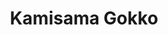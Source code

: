 --- 
title: "Kamisama Gokko"
publishdate: "2019-6-17T16:48:46+02:00"
src: "https://365manga.net/manga/kamisama-gokko"
image: "https://data.365manga.net/images/thumbnails/16026-kamisama-gokko.jpg"
description: "A girl watches over the town she lives in, believing the world is going to end. Soon she is joined by a boy who has no place to go, and they watch over the “last days” of the world together."
---